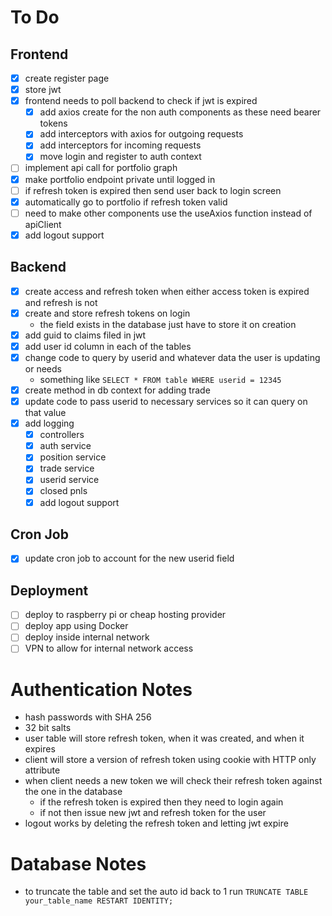 # To Do
## Frontend
- [x] create register page
- [x] store jwt
- [x] frontend needs to poll backend to check if jwt is expired
  - [x] add axios create for the non auth components as these need bearer tokens 
  - [x] add interceptors with axios for outgoing requests
  - [x] add interceptors for incoming requests
  - [x] move login and register to auth context
- [ ] implement api call for portfolio graph
- [x] make portfolio endpoint private until logged in
- [ ] if refresh token is expired then send user back to login screen
- [x] automatically go to portfolio if refresh token valid
- [ ] need to make other components use the useAxios function instead of apiClient
- [x] add logout support

## Backend
- [x] create access and refresh token when either access token is expired and refresh is not
- [x] create and store refresh tokens on login
  - the field exists in the database just have to store it on creation
- [x] add guid to claims filed in jwt  
- [x] add user id column in each of the tables 
- [x] change code to query by userid and whatever data the user is updating or needs
  - something like `SELECT * FROM table WHERE userid = 12345`
- [x] create method in db context for adding trade
- [x] update code to pass userid to necessary services so it can query on that value
- [x] add logging 
  - [x] controllers
  - [x] auth service
  - [x] position service
  - [x] trade service
  - [x] userid service
  - [x] closed pnls 
  - [x] add logout support

## Cron Job
- [x] update cron job to account for the new userid field
## Deployment
- [ ] deploy to raspberry pi or cheap hosting provider
- [ ] deploy app using Docker
- [ ] deploy inside internal network
- [ ] VPN to allow for internal network access

# Authentication Notes
- hash passwords with SHA 256
- 32 bit salts
- user table will store refresh token, when it was created, and when it expires
- client will store a version of refresh token using cookie with HTTP only attribute
- when client needs a new token we will check their refresh token against the one in the database
  - if the refresh token is expired then they need to login again
  - if not then issue new jwt and refresh token for the user
- logout works by deleting the refresh token and letting jwt expire

# Database Notes
- to truncate the table and set the auto id back to 1 run `TRUNCATE TABLE your_table_name RESTART IDENTITY;`
